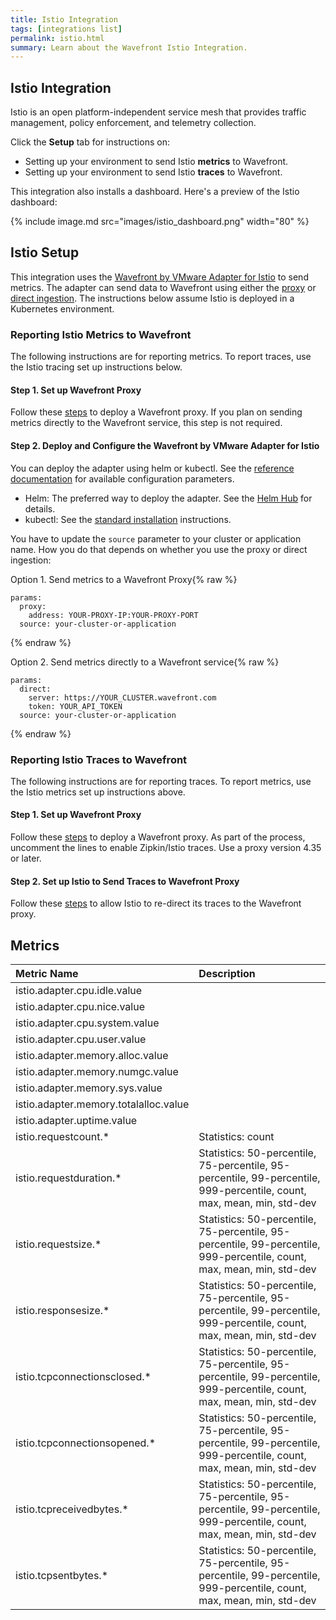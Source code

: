 ```yaml
---
title: Istio Integration
tags: [integrations list]
permalink: istio.html
summary: Learn about the Wavefront Istio Integration.
---
```

## Istio Integration

Istio is an open platform-independent service mesh that provides traffic management, policy enforcement, and telemetry collection.

Click the **Setup** tab for instructions on:

* Setting up your environment to send Istio **metrics** to Wavefront.
* Setting up your environment to send Istio **traces** to Wavefront.

This integration also installs a dashboard. Here's a preview of the Istio dashboard:

{% include image.md src="images/istio_dashboard.png" width="80" %}

## Istio Setup



This integration uses the [Wavefront by VMware Adapter for Istio](https://github.com/vmware/wavefront-adapter-for-istio) to send metrics. The adapter can send data to Wavefront using either the [proxy](https://docs.wavefront.com/proxies.html) or [direct ingestion](https://docs.wavefront.com/direct_ingestion.html).
The instructions below assume Istio is deployed in a Kubernetes environment.

### Reporting Istio Metrics to Wavefront
The following instructions are for reporting metrics. To report traces, use the Istio tracing set up instructions below.

#### Step 1. Set up Wavefront Proxy
Follow these [steps](https://github.com/wavefrontHQ/wavefront-kubernetes#wavefront-proxy-required) to deploy a Wavefront proxy. If you plan on sending metrics directly to the Wavefront service, this step is not required.


#### Step 2. Deploy and Configure the Wavefront by VMware Adapter for Istio

You can deploy the adapter using helm or kubectl. See the [reference documentation](https://istio.io/docs/reference/config/policy-and-telemetry/adapters/wavefront/) for available configuration parameters.

* Helm: The preferred way to deploy the adapter. See the [Helm Hub](https://hub.helm.sh/charts/wavefront/wavefront-adapter-for-istio) for details.
* kubectl: See the [standard installation](https://github.com/vmware/wavefront-adapter-for-istio#standard-installation) instructions.

You have to update the `source` parameter to your cluster or application name. How you do that depends on whether you use the proxy or direct ingestion:

Option 1. Send metrics to a Wavefront Proxy{% raw %}
```
params:
  proxy:
    address: YOUR-PROXY-IP:YOUR-PROXY-PORT
  source: your-cluster-or-application
```
{% endraw %}

Option 2. Send metrics directly to a Wavefront service{% raw %}
```
params:
  direct:
    server: https://YOUR_CLUSTER.wavefront.com
    token: YOUR_API_TOKEN
  source: your-cluster-or-application
```
{% endraw %}

### Reporting Istio Traces to Wavefront
The following instructions are for reporting traces. To report metrics, use the Istio metrics set up instructions above.

#### Step 1. Set up Wavefront Proxy
Follow these [steps](https://github.com/wavefrontHQ/wavefront-kubernetes#wavefront-proxy-required) to deploy a Wavefront proxy. As part of the process, uncomment the lines to enable Zipkin/Istio traces. Use a proxy version 4.35 or later.

#### Step 2. Set up Istio to Send Traces to Wavefront Proxy

Follow these [steps](https://github.com/wavefrontHQ/wavefront-kubernetes/tree/master/istio) to allow Istio to re-direct its traces to the Wavefront proxy.

## Metrics

|Metric Name|Description|
| :--- | :--- |
|istio.adapter.cpu.idle.value||
|istio.adapter.cpu.nice.value||
|istio.adapter.cpu.system.value||
|istio.adapter.cpu.user.value||
|istio.adapter.memory.alloc.value||
|istio.adapter.memory.numgc.value||
|istio.adapter.memory.sys.value||
|istio.adapter.memory.totalalloc.value||
|istio.adapter.uptime.value||
|istio.requestcount.*|Statistics: count|
|istio.requestduration.*|Statistics: 50-percentile, 75-percentile, 95-percentile, 99-percentile, 999-percentile, count, max, mean, min, std-dev|
|istio.requestsize.*|Statistics: 50-percentile, 75-percentile, 95-percentile, 99-percentile, 999-percentile, count, max, mean, min, std-dev|
|istio.responsesize.*|Statistics: 50-percentile, 75-percentile, 95-percentile, 99-percentile, 999-percentile, count, max, mean, min, std-dev|
|istio.tcpconnectionsclosed.*|Statistics: 50-percentile, 75-percentile, 95-percentile, 99-percentile, 999-percentile, count, max, mean, min, std-dev|
|istio.tcpconnectionsopened.*|Statistics: 50-percentile, 75-percentile, 95-percentile, 99-percentile, 999-percentile, count, max, mean, min, std-dev|
|istio.tcpreceivedbytes.*|Statistics: 50-percentile, 75-percentile, 95-percentile, 99-percentile, 999-percentile, count, max, mean, min, std-dev|
|istio.tcpsentbytes.*|Statistics: 50-percentile, 75-percentile, 95-percentile, 99-percentile, 999-percentile, count, max, mean, min, std-dev|
